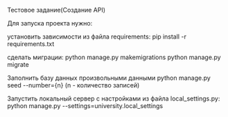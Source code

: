 Тестовое задание(Создание API)

Для запуска проекта нужно:

установить зависимости из файла requirements:
pip install -r requirements.txt

сделать миграции:
python manage.py makemigrations
python manage.py migrate

Заполнить базу данных произвольными данными
python manage.py seed --number={n}  (n - количество записей)

Запустить локальный сервер с настройками из файла 
local_settings.py:  python manage.py --settings=university.local_settings
